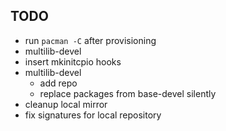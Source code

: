 ## TODO

* run `pacman -C` after provisioning
* multilib-devel
* insert mkinitcpio hooks
* multilib-devel
    * add repo
    * replace packages from base-devel silently
* cleanup local mirror
* fix signatures for local repository
